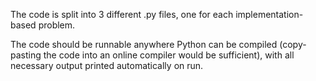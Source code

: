 The code is split into 3 different .py files, one for each implementation-based problem.

The code should be runnable anywhere Python can be compiled (copy-pasting the code into an online compiler would be sufficient), with all necessary output printed automatically on run.
